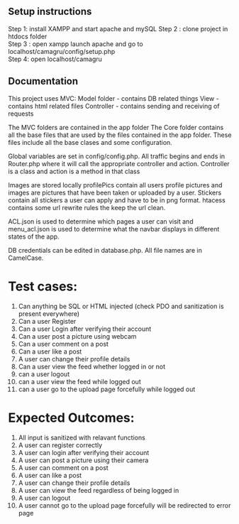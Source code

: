 ## Setup instructions

Step 1: install XAMPP and start apache and mySQL 
Step 2 : clone project in htdocs folder    
Step 3 : open xampp launch apache and go to localhost/camagru/config/setup.php  
Step 4: open localhost/camagru


## Documentation

This project uses MVC:
Model folder - contains DB related things
View - contains html related files
Controller - contains sending and receiving of requests

The MVC folders are contained in the app folder
The Core folder contains all the base files that are used by the files
contained in the app folder. These files include all the base clases 
and some configuration.

Global variables are set in config/config.php. All traffic begins and ends in
Router.php where it will call the appropriate controller and action. Controller
is a class and action is a method in that class

Images are stored locally profilePics contain all users profile pictures and 
images are pictures that have been taken or uploaded by a user. Stickers contain
all stickers a user can apply and have to be in png format. htacess contains some
url rewrite rules the keep the url clean.

ACL.json is used to determine which pages a user can visit and menu_acl.json is
used to determine what the navbar displays in different states of the app.

DB credentials can be edited in database.php. All file names are in CamelCase.


# Test cases:

1) Can anything be SQL or HTML injected (check PDO and sanitization is present everywhere)
2) Can a user Register
3) Can a user Login after verifying their account
4) Can a user post a picture using webcam
5) Can a user comment on a post
6) Can a user like a post
7) A user can change their profile details
8) Can a user view the feed whether logged in or not
9) can a user logout
10) can a user view the feed while logged out
11) can a user go to the upload page forcefully while logged out
    
# Expected Outcomes:
1) All input is sanitized with relavant functions
2) A user can register correctly
3) A user can login after verifying their account
4) A user can post a picture using their camera
5) A user can comment on a post
6) A user can like a post
7) A user can change their profile details
8) A user can view the feed regardless of being logged in
9) A user can logout
10) A user cannot go to the upload page forcefully will be redirected to error page
